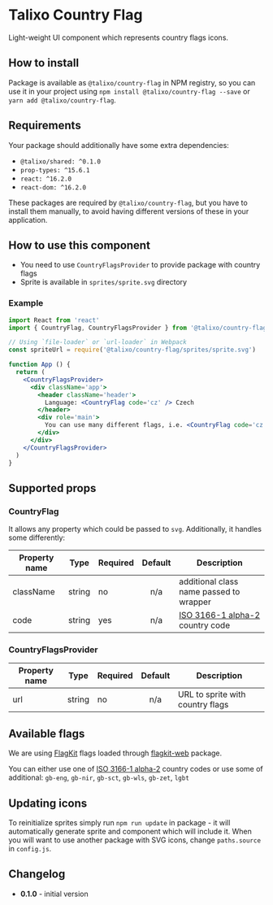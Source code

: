 # Talixo Country Flag

Light-weight UI component which represents country flags icons.

## How to install

Package is available as `@talixo/country-flag` in NPM registry, so you can use it in your project
using `npm install @talixo/country-flag --save` or `yarn add @talixo/country-flag`.

## Requirements

Your package should additionally have some extra dependencies:

- `@talixo/shared: ^0.1.0`
- `prop-types: ^15.6.1`
- `react: ^16.2.0`
- `react-dom: ^16.2.0`

These packages are required by `@talixo/country-flag`, but you have to install them manually,
to avoid having different versions of these in your application.

## How to use this component

- You need to use `CountryFlagsProvider` to provide package with country flags
- Sprite is available in `sprites/sprite.svg` directory

### Example

```jsx
import React from 'react'
import { CountryFlag, CountryFlagsProvider } from '@talixo/country-flag'

// Using `file-loader` or `url-loader` in Webpack
const spriteUrl = require('@talixo/country-flag/sprites/sprite.svg')

function App () {
  return (
    <CountryFlagsProvider>
      <div className='app'>
        <header className='header'>
          Language: <CountryFlag code='cz' /> Czech
        </header>
        <div role='main'>
          You can use many different flags, i.e. <CountryFlag code='cz' />, <CountryFlag code='pl' /> or <CountryFlag code='de' />
        </div>
      </div>
    </CountryFlagsProvider>
  )
}
```

## Supported props

### CountryFlag

It allows any property which could be passed to `svg`. Additionally, it handles some differently:

Property name | Type      | Required | Default | Description
--------------|-----------|----------|:-------:|--------------------------------
className     | string    | no       | n/a     | additional class name passed to wrapper
code          | string    | yes      | n/a     | [ISO 3166-1 alpha-2](https://en.wikipedia.org/wiki/ISO_3166-1_alpha-2) country code

### CountryFlagsProvider

Property name | Type      | Required | Default | Description
--------------|-----------|----------|:-------:|--------------------------------
url           | string    | no       | n/a     | URL to sprite with country flags

## Available flags

We are using [FlagKit](https://github.com/madebybowtie/FlagKit) flags loaded through [flagkit-web](https://github.com/dfenstermaker/flagkit-web) package.

You can either use one of [ISO 3166-1 alpha-2](https://en.wikipedia.org/wiki/ISO_3166-1_alpha-2) country codes
or use some of additional: `gb-eng`, `gb-nir`, `gb-sct`, `gb-wls`, `gb-zet`, `lgbt`

## Updating icons

To reinitialize sprites simply run `npm run update` in package - it will automatically generate sprite and component which will include it.
When you will want to use another package with SVG icons, change `paths.source` in `config.js`.

## Changelog

- **0.1.0** - initial version
